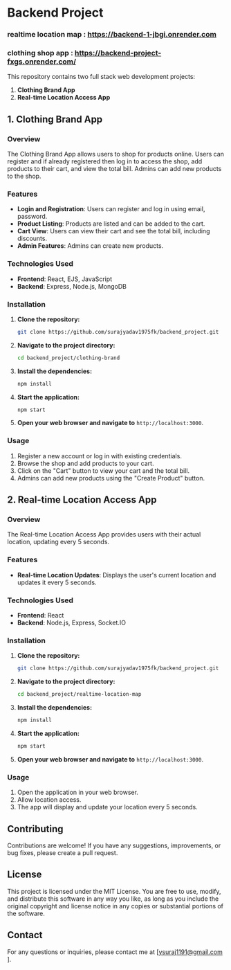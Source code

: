 # Backend Project

### realtime location map : https://backend-1-jbgi.onrender.com
### clothing shop app : https://backend-project-fxgs.onrender.com/

This repository contains two full stack web development projects:

1. **Clothing Brand App**
2. **Real-time Location Access App**

## 1. Clothing Brand App

### Overview
The Clothing Brand App allows users to shop for products online. Users can register and if already registered then log in to access the shop, add products to their cart, and view the total bill. Admins can add new products to the shop.

### Features
- **Login and Registration**: Users can register and log in using email, password.
- **Product Listing**: Products are listed and can be added to the cart.
- **Cart View**: Users can view their cart and see the total bill, including discounts.
- **Admin Features**: Admins can create new products.

### Technologies Used
- **Frontend**: React, EJS, JavaScript
- **Backend**: Express, Node.js, MongoDB

### Installation
1. **Clone the repository:**
    ```sh
    git clone https://github.com/surajyadav1975fk/backend_project.git
    ```
2. **Navigate to the project directory:**
    ```sh
    cd backend_project/clothing-brand
    ```
3. **Install the dependencies:**
    ```sh
    npm install
    ```
4. **Start the application:**
    ```sh
    npm start
    ```
5. **Open your web browser and navigate to** `http://localhost:3000`.

### Usage
1. Register a new account or log in with existing credentials.
2. Browse the shop and add products to your cart.
3. Click on the "Cart" button to view your cart and the total bill.
4. Admins can add new products using the "Create Product" button.

## 2. Real-time Location Access App

### Overview
The Real-time Location Access App provides users with their actual location, updating every 5 seconds.

### Features
- **Real-time Location Updates**: Displays the user's current location and updates it every 5 seconds.

### Technologies Used
- **Frontend**: React
- **Backend**: Node.js, Express, Socket.IO

### Installation
1. **Clone the repository:**
    ```sh
    git clone https://github.com/surajyadav1975fk/backend_project.git
    ```
2. **Navigate to the project directory:**
    ```sh
    cd backend_project/realtime-location-map
    ```
3. **Install the dependencies:**
    ```sh
    npm install
    ```
4. **Start the application:**
    ```sh
    npm start
    ```
5. **Open your web browser and navigate to** `http://localhost:3000`.

### Usage
1. Open the application in your web browser.
2. Allow location access.
3. The app will display and update your location every 5 seconds.

## Contributing
Contributions are welcome! If you have any suggestions, improvements, or bug fixes, please create a pull request.

## License
This project is licensed under the MIT License. You are free to use, modify, and distribute this software in any way you like, as long as you include the original copyright and license notice in any copies or substantial portions of the software.

## Contact
For any questions or inquiries, please contact me at [ysuraj1191@gmail.com ].
